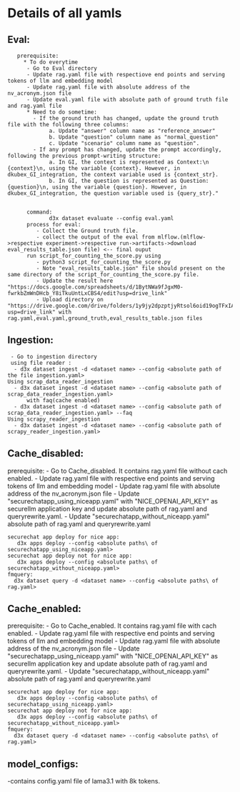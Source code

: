 # Details of all yamls

  ## Eval:
    
       prerequisite:
         * To do everytime
          - Go to Eval directory
          - Update rag.yaml file with respectiove end points and serving tokens of llm and embedding model
          - Update rag.yaml file with absolute address of the nv_acronym.json file
          - Update eval.yaml file with absolute path of ground truth file and rag.yaml file
          * Need to do sometime:
            - If the ground truth has changed, update the ground truth file with the following three columns:
                 a. Update "answer" column name as "reference_answer"
                 b. Update "question" column name as "normal_question"
                 c. Update "scenario" column name as "question".
            - If any prompt has changed, update the prompt accordingly, following the previous prompt-writing structure:
                 a. In GI, the context is represented as Context:\n {context}\n, using the variable {context}. However, in dkubex_GI_integration, the context variable used is {context_str}.
                 b. In GI, the question is represented as Question: {question}\n, using the variable {question}. However, in dkubex_GI_integration, the question variable used is {query_str}."

      
          command:
                 d3x dataset evaluate --config eval.yaml
          process for eval:
             - Collect the Ground truth file.
             - collect the output of the eval from mlflow.(mlflow->respective experiment->respective run->artifacts->download eval_results_table.json file) <-- final ouput
          run script_for_counting_the_score.py using
             - python3 script_for_counting_the_score.py
             - Note "eval_results_table.json" file should present on the same directory of the script_for_counting_the_score.py file.
             - Update the result here "https://docs.google.com/spreadsheets/d/1BytNWa9fJgxM0-fwrkbZmWnDHcb_Y8iTkuUntLxCBS4/edit?usp=drive_link" 
             - Upload directory on "https://drive.google.com/drive/folders/1y9jy2dpzptjyRtsol6oid19ogTFxIAFe?usp=drive_link" with rag.yaml,eval.yaml,ground_truth,eval_results_table.json files
      
 ## Ingestion:
     - Go to ingestion directory
     using file reader :
      - d3x dataset ingest -d <dataset name> --config <absolute path of the file ingestion.yaml>
    Using scrap_data_reader_ingestion
      - d3x dataset ingest -d <dataset name> --config <absolute path of scrap_data_reader_ingestion.yaml>
          with faq(cache enabled)
      - d3x dataset ingest -d <dataset name> --config <absolute path of scrap_data_reader_ingestion.yaml> --faq
    Using scrapy_reader_ingestion
      - d3x dataset ingest -d <dataset name> --config <absolute path of scrapy_reader_ingestion.yaml>
 ## Cache_disabled:
 prerequisite:
    - Go to Cache_disabled. It contains rag.yaml file without cach enabled.
    - Update rag.yaml file with respective end points and serving tokens of llm and embedding model
    - Update rag.yaml file with absolute address of the nv_acronym.json file
    - Update "securechatapp_using_niceapp.yaml" with "NICE_OPENAI_API_KEY" as securellm application key and update absolute path of rag.yaml and queryrewrite.yaml.
    - Update "securechatapp_without_niceapp.yaml" absolute path of rag.yaml and queryrewrite.yaml
    
    securechat app deploy for nice app:
       d3x apps deploy --config <absolute paths\ of securechatapp_using_niceapp.yaml>
    securechat app deploy not for nice app:
       d3x apps deploy --config <absolute paths\ of securechatapp_without_niceapp.yaml>
    fmquery:
      d3x dataset query -d <dataset name> --config <absolute paths\ of rag.yaml>
 ## Cache_enabled:
 prerequisite:
    - Go to Cache_enabled. It contains rag.yaml file with cach enabled.
    - Update rag.yaml file with respective end points and serving tokens of llm and embedding model
    - Update rag.yaml file with absolute address of the nv_acronym.json file
    - Update "securechatapp_using_niceapp.yaml" with "NICE_OPENAI_API_KEY" as securellm application key and update absolute path of rag.yaml and queryrewrite.yaml.
    - Update "securechatapp_without_niceapp.yaml" absolute path of rag.yaml and queryrewrite.yaml
    
    securechat app deploy for nice app:
       d3x apps deploy --config <absolute paths\ of securechatapp_using_niceapp.yaml>
    securechat app deploy not for nice app:
       d3x apps deploy --config <absolute paths\ of securechatapp_without_niceapp.yaml>
    fmquery:
      d3x dataset query -d <dataset name> --config <absolute paths\ of rag.yaml>

 ## model_configs:
   -contains config.yaml file of lama3.1 with 8k tokens.
